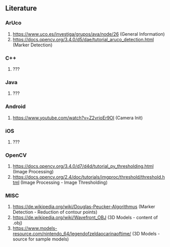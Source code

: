 ## Literature

### ArUco
1. https://www.uco.es/investiga/grupos/ava/node/26 (General Information)
2. https://docs.opencv.org/3.4.0/d5/dae/tutorial_aruco_detection.html (Marker Detection)

### C++
1. ???

### Java
1. ???

### Android
1. https://www.youtube.com/watch?v=Z2vrioEr9OI (Camera Init)

### iOS
1. ???

### OpenCV
1. https://docs.opencv.org/3.4.0/d7/d4d/tutorial_py_thresholding.html (Image Processing)
2. https://docs.opencv.org/2.4/doc/tutorials/imgproc/threshold/threshold.html (Image Processing - Image Thresholding)

### MISC
1. https://de.wikipedia.org/wiki/Douglas-Peucker-Algorithmus (Marker Detection - Reduction of contour points)
2. https://de.wikipedia.org/wiki/Wavefront_OBJ (3D Models - content of .obj)
3. https://www.models-resource.com/nintendo_64/legendofzeldaocarinaoftime/ (3D Models - source for sample models)